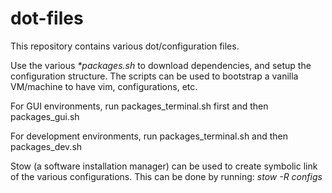 # dot-files

This repository contains various dot/configuration files.

Use the various _*packages.sh_ to download dependencies, and setup the
configuration structure. The scripts can be used to bootstrap a vanilla
VM/machine to have vim, configurations, etc.

For GUI environments, run packages_terminal.sh first and then packages_gui.sh

For development environments, run packages_terminal.sh and then packages_dev.sh

Stow (a software installation manager) can be used to create symbolic link
of the various configurations. This can be done by running:
_stow -R configs_
